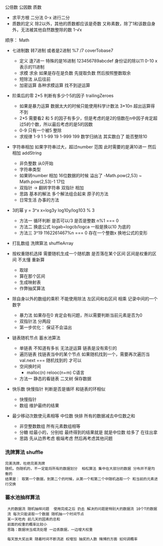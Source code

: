 公倍数
公因数
质数
 - 求平方根  二分法 0-x 进行二分
 - 质数的定义  除2以外，其他的质数都应该是奇数 又称素数，除了1和该数自身外，无法被其他自然数整除的数 1-√x


顺序：
Math
  - 七进制数  转7进制 或者是2进制  %7 /7   coverTobase7
    - 定义 逢7进一  特殊的是16进制 123456789abcdef  身份证的除以11 0-10 x 表示的11进制
    - 求模 求余 如果是存在是负数 先提取负数 然后按照整数取余 
    - 短除法 从后往前
    - 加密运算 各种求模运算 找不到逆运算 

  - 阶乘后的零 2*5 判断有多少个5的因子 trailingZeroes
    - 如果是暴力运算 数据太大的时候只能使用科学计数法 3*10n 超出运算得不到
    - 2*5  需要看2 和 5 的因子有多少，但是考虑的是2的倍数在n中因子肯定超过5的个数，所以最后考虑的是5的因数
    - 0-9 只有一个被5 整除 
    - 求规律 1-9 1 1-99 19 1-999 199  数学归纳法 其实数白了 能否整除10 
  
  - 字符串相加 如果字符串过大，超过number 范围  此时需要的是满10进一 然后相加 addString
    - 非负整数 从0开始
    - 字符串类型
    - 如果转number 相加 16位数据的时候 溢出了 -Math.pow(2,53) ~ Math.pow(2,53)-1  17位 
    - 双指针 -> 翻转字符串  双指针 相加
    - 思路 基本的解法 多个解法组合起来 原子的方法
    - 日常生活 办事的方法

  - 3的幂  y = 3^x  x=log3y log10y/log103 % 3 
    - 方法一 循环判断 是否可以/3 是否是整数  n%1 === 0 
    - 方法二 换底公式 logab=logcb/logca 一般是换以10 为底的
    - 方法三 3^19 1162261467%n === 0 存在一个整数x 换地公式的变形 

  - 打乱数组 洗牌算法  shuffleArray
    
  - 按权重随机选择 需要随机生成一个随机数 是否落在某个区间 区间是权重的区间  不太懂 重新算
    - 取球
    - 算在那个区间
    - 生成映射表
    - 作弊抽奖算法 

  - 除自身以外的数组的乘积  不能使用除法  左区间和右区间 相乘 记录中间的一个数字
    - 暴力法 如果存在0 肯定会有问题，所以需要判断当前元素是否为0 
    - 双指针法  分两段 
    - 第一步优化： 保证不会溢出 
  - 链表随机节点  蓄水池算法
    - 单链表 不知道有多长 无法逆运算 链表是没有索引的 
    - 遍历链表 找链表当中的某个节点 如果随机找到一个，需要再次遍历当val.next === 随机找到的 才可以
    - 空间换时间  
      - malloc(n) relooc(n+m) C语言 
    - 方法一 静态的看链表  二叉树 保存数据

  - 快乐数  快慢指针 判断是否是循环  和链表的环相似
    - 快慢指针
    - 数组 维护最终的结果
  - 最少移动次数使元素相等   中位数 快排  所有的数据减去中位数之和
    - 非空整数数组 所有元素数组相等
    - 分糖 给最小的，分别给 最终得到的结果就是 就是中位数 给多了 在往出拿
    - 思路  先从边界考虑 极端考虑 然后再考虑其他问题



### 洗牌算法  shuffle
    完美洗牌，杜绝完美洗牌 
    随机，伪随机的，不一定能将所有的数据划分  柏松算法 集中在大部分的数据 分布并不是均衡的
    结果是： 取第一个数据，到第二个的时候，从第一个和第二个中随机选取一个 和当前的元素进行交换


### 蓄水池抽样算法 
     大的数据流 随机抽样问题  使用完成之后 扔去 解决的问题是特别大的数据流 10个T的数据 
     流 每次只能读取一个数据 随机抽一个时间节点 
     某一天吃肉 前几天的因素的总和 
     前面的权重的概率比较小 
     思路：数据块当成流处理 一边丢数据，一边增大权重 

     每天放大奖出来 随着时间不断流逝 权增加 抽奖的人数 赌博的方面 如何调概率 
